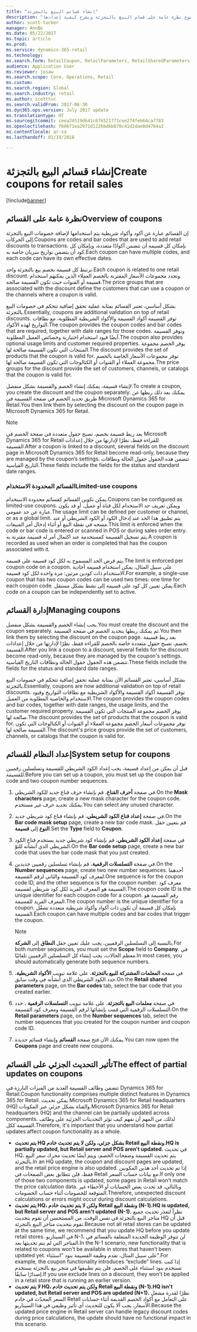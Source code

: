 ```yaml
---
title: "إنشاء قسائم البيع بالتجزئة"
description: "يوفر هذا الموضوع نظرة عامة على قسام البيع بالتجزئة ويشرح كيفية إعدادها."
author: scott-tucker
manager: AnnBe
ms.date: 05/22/2017
ms.topic: article
ms.prod: 
ms.service: dynamics-365-retail
ms.technology: 
ms.search.form: RetailCoupon, RetailParameters, RetailSharedParameters
audience: Application User
ms.reviewer: josaw
ms.search.scope: Core, Operations, Retail
ms.custom: 
ms.search.region: Global
ms.search.industry: retail
ms.author: scotttuc
ms.search.validFrom: 2017-06-30
ms.dyn365.ops.version: July 2017 update
ms.translationtype: HT
ms.sourcegitcommit: ceea24519d641c676521771cee274feb64ca7783
ms.openlocfilehash: f68671ea2971d1226bd6b878c41d2dae0d47b4a2
ms.contentlocale: ar-sa
ms.lasthandoff: 01/19/2018

---
```


# <a name="create-coupons-for-retail-sales"></a><span data-ttu-id="05b6e-103">إنشاء قسائم البيع بالتجزئة</span><span class="sxs-lookup"><span data-stu-id="05b6e-103">Create coupons for retail sales</span></span>

[!include[banner](includes/banner.md)]


## <a name="overview-of-coupons"></a><span data-ttu-id="05b6e-104">نظرة عامة على القسائم</span><span class="sxs-lookup"><span data-stu-id="05b6e-104">Overview of coupons</span></span>

<span data-ttu-id="05b6e-105">إن القسائم عبارة عن أكود وأكواد شريطية يتم استخدامها لإضافة خصومات البيع بالتجزئة إلى الحركات.</span><span class="sxs-lookup"><span data-stu-id="05b6e-105">Coupons are codes and bar codes that are used to add retail discounts to transactions.</span></span> <span data-ttu-id="05b6e-106">بإمكان كل قسيمة أن تتضمن أكوادًا متعددة، وبإمكان كل كود أن يتضمن تواريخ سريان خاصة به.</span><span class="sxs-lookup"><span data-stu-id="05b6e-106">Each coupon can have multiple codes, and each code can have its own effective dates.</span></span> 

<span data-ttu-id="05b6e-107">ترتبط كل قسيمة بخصم بيع بالتجزئة واحد.</span><span class="sxs-lookup"><span data-stu-id="05b6e-107">Each coupon is related to one retail discount.</span></span> <span data-ttu-id="05b6e-108">وتحدد مجموعات الأسعار المقترنة بالخصم العملاء الذين يمكنهم استخدام قسيمة أو القنوات حيث تكون القسيمة صالحة.</span><span class="sxs-lookup"><span data-stu-id="05b6e-108">The price groups that are associated with the discount define the customers that can use a coupon or the channels where a coupon is valid.</span></span> 

<span data-ttu-id="05b6e-109">بشكل أساسي، تعتبر القسائم بمثابة عملية تحقق إضافية تتحكم في خصومات البيع بالتجزئة.</span><span class="sxs-lookup"><span data-stu-id="05b6e-109">Essentially, coupons are additional validation on top of retail discounts.</span></span> <span data-ttu-id="05b6e-110">توفر القسيمة أكواد القسيمة والأكواد الشريطية المطلوبة، مع نطاقات التواريخ لهذه الأكواد.</span><span class="sxs-lookup"><span data-stu-id="05b6e-110">The coupon provides the coupon codes and bar codes that are required, together with date ranges for those codes.</span></span> <span data-ttu-id="05b6e-111">وتوفر القسيمة أيضًا قيود استخدام اختيارية وخصائص العميل المطلوبة.</span><span class="sxs-lookup"><span data-stu-id="05b6e-111">The coupon also provides optional usage limits and customer required properties.</span></span> <span data-ttu-id="05b6e-112">يوفر الخصم مجموعة المنتجات التي تكون القسيمة صالحة لها.</span><span class="sxs-lookup"><span data-stu-id="05b6e-112">The discount provides the set of products that the coupon is valid for.</span></span> <span data-ttu-id="05b6e-113">توفر مجموعات الأسعار الخاصة بالخصم مجموعة العملاء أو القنوات أو الكتالوجات التي تكون القسيمة صالحة لها.</span><span class="sxs-lookup"><span data-stu-id="05b6e-113">The price groups for the discount provide the set of customers, channels, or catalogs that the coupon is valid for.</span></span>

<span data-ttu-id="05b6e-114">لإنشاء قسيمة، يمكنك إنشاء الخصم والقسيمة بشكل منفصل.</span><span class="sxs-lookup"><span data-stu-id="05b6e-114">To create a coupon, you create the discount and the coupon separately.</span></span> <span data-ttu-id="05b6e-115">يمكنك بعد ذلك ربطها عن طريق تحديد الخصم في صفحة القسيمة في Microsoft Dynamics 365 for Retail.</span><span class="sxs-lookup"><span data-stu-id="05b6e-115">You then link them by selecting the discount on the coupon page in Microsoft Dynamics 365 for Retail.</span></span> 

> [!NOTE]
> <span data-ttu-id="05b6e-116">بعد ربط قسيمة بخصم، تصبح حقول متعددة في صفحة الخصم في Microsoft Dynamics 365 for Retail للقراءة فقط، نظرًا لإدارتها من خلال إعدادات القسيمة.</span><span class="sxs-lookup"><span data-stu-id="05b6e-116">After a coupon is linked to a discount, several fields on the discount page in Microsoft Dynamics 365 for Retail become read-only, because they are managed by the coupon’s settings.</span></span> <span data-ttu-id="05b6e-117">تتضمن هذه الحقول حقول الحالة ونطاقات التاريخ القياسية.</span><span class="sxs-lookup"><span data-stu-id="05b6e-117">These fields include the fields for the status and standard date ranges.</span></span>

### <a name="limited-use-coupons"></a><span data-ttu-id="05b6e-118">القسائم المحدودة الاستخدام</span><span class="sxs-lookup"><span data-stu-id="05b6e-118">Limited-use coupons</span></span>

<span data-ttu-id="05b6e-119">يمكن تكوين القسائم كقسائم محدودة الاستخدام.</span><span class="sxs-lookup"><span data-stu-id="05b6e-119">Coupons can be configured as limited-use coupons.</span></span> <span data-ttu-id="05b6e-120">ويمكن تعريف حد الاستخدام لكل قناة أو عميل، أو قد يكون عبارة عن حد عمومي.</span><span class="sxs-lookup"><span data-stu-id="05b6e-120">The usage limit can be defined per customer or channel, or as a global limit.</span></span> <span data-ttu-id="05b6e-121">يتم تطبيق هذا الحد عند إدخال الكود أو الكود الشريطي أو عند مسحه في نقطة البيع أو أثناء إدخال أمر المبيعات.</span><span class="sxs-lookup"><span data-stu-id="05b6e-121">This limit is enforced when the code or bar code is entered or scanned in POS or during sales order entry.</span></span> <span data-ttu-id="05b6e-122">يتم تسجيل القسيمة كمستخدمة عند اكتمال أمر له قسيمة مقترنة به.</span><span class="sxs-lookup"><span data-stu-id="05b6e-122">A coupon is recorded as used when an order is completed that has the coupon associated with it.</span></span>

<span data-ttu-id="05b6e-123">يتم فرض الحد المسموح به لكل كود قسيمة على قسيمة.</span><span class="sxs-lookup"><span data-stu-id="05b6e-123">The limit is enforced per coupon code on a coupon.</span></span> <span data-ttu-id="05b6e-124">على سبيل المثال، يمكن استخدام قسيمة أحادية الاستخدام ذات كودين مرتين: مرة واحدة لكل كود قسيمة.</span><span class="sxs-lookup"><span data-stu-id="05b6e-124">For example, a single-use coupon that has two coupon codes can be used two times: one time for each coupon code.</span></span> <span data-ttu-id="05b6e-125">يمكن تعيين كل كود على قسيمة إلى نشط بشكل مستقل.</span><span class="sxs-lookup"><span data-stu-id="05b6e-125">Each code on a coupon can be independently set to active.</span></span>

## <a name="managing-coupons"></a><span data-ttu-id="05b6e-126">إدارة القسائم</span><span class="sxs-lookup"><span data-stu-id="05b6e-126">Managing coupons</span></span>

<span data-ttu-id="05b6e-127">يجب إنشاء الخصم والقسيمة بشكل منفصل.</span><span class="sxs-lookup"><span data-stu-id="05b6e-127">You must create the discount and the coupon separately.</span></span> <span data-ttu-id="05b6e-128">ثم يمكنك ربطها بتحديد الخصم في صفحة القسيمة.</span><span class="sxs-lookup"><span data-stu-id="05b6e-128">You then link them by selecting the discount on the coupon page.</span></span> <span data-ttu-id="05b6e-129">بعد ربط قسيمة بخصم، تصبح حقول متعددة خاصة بالخصم للقراءة فقط، نظرًا لإدارتها من خلال إعدادات القسيمة.</span><span class="sxs-lookup"><span data-stu-id="05b6e-129">After you link a coupon to a discount, several fields for the discount become read-only, because they are managed by the coupon's settings.</span></span> <span data-ttu-id="05b6e-130">تتضمن هذه الحقول حقول الحالة ونطاقات التاريخ القياسية.</span><span class="sxs-lookup"><span data-stu-id="05b6e-130">These fields include the fields for the status and standard date ranges.</span></span>  

<span data-ttu-id="05b6e-131">بشكل أساسي، تعتبر القسائم الآن بمثابة عملية تحقق إضافية تتحكم في خصومات البيع بالتجزئة.</span><span class="sxs-lookup"><span data-stu-id="05b6e-131">Essentially, coupons are now additional validation on top of retail discounts.</span></span> <span data-ttu-id="05b6e-132">توفر القسيمة أكواد القسيمة والأكواد الشريطية مع نطاقات التواريخ وقيود الاستخدام والخاصية المطلوبة من العميل.</span><span class="sxs-lookup"><span data-stu-id="05b6e-132">The coupon provides the coupon codes and bar codes, together with date ranges, the usage limits, and the customer required property.</span></span> <span data-ttu-id="05b6e-133">يوفر الخصم مجموعة المنتجات التي تكون القسيمة صالحة لها.</span><span class="sxs-lookup"><span data-stu-id="05b6e-133">The discount provides the set of products that the coupon is valid for.</span></span> <span data-ttu-id="05b6e-134">توفر مجموعات أسعار الخصم مجموعة العملاء أو القنوات أو الكتالوجات التي تكون القسيمة صالحة لها.</span><span class="sxs-lookup"><span data-stu-id="05b6e-134">The discount's price groups provide the set of customers, channels, or catalogs that the coupon is valid for.</span></span>

## <a name="system-setup-for-coupons"></a><span data-ttu-id="05b6e-135">إعداد النظام للقسائم</span><span class="sxs-lookup"><span data-stu-id="05b6e-135">System setup for coupons</span></span> 

<span data-ttu-id="05b6e-136">قبل أن يمكن من إعداد قسيمة، يجب إعداد الكود الشريطي للقسيمة وتسلسلين رقميين للقسيمة.</span><span class="sxs-lookup"><span data-stu-id="05b6e-136">Before you can set up a coupon, you must set up the coupon bar code and two coupon number sequences.</span></span> 

1.  <span data-ttu-id="05b6e-137">في صفحة **أحرف القناع**، قم بإنشاء حرف قناع جديد للكود الشريطي.</span><span class="sxs-lookup"><span data-stu-id="05b6e-137">On the **Mask characters** page, create a new mask character for the coupon code.</span></span> <span data-ttu-id="05b6e-138">يمكنك تحديد حرف غير مستخدم.</span><span class="sxs-lookup"><span data-stu-id="05b6e-138">You can select any unused character.</span></span>
2.  <span data-ttu-id="05b6e-139">في صفحة **إعداد قناع الكود الشريطي**، قم بإنشاء قناع كود شريطي جديد.</span><span class="sxs-lookup"><span data-stu-id="05b6e-139">On the **Bar code mask setup** page, create a new bar code mask.</span></span> <span data-ttu-id="05b6e-140">قم بتعيين حقل **النوع** إلى **قسيمة**.</span><span class="sxs-lookup"><span data-stu-id="05b6e-140">Set the **Type** field to **Coupon**.</span></span>
3.  <span data-ttu-id="05b6e-141">في صفحة **إعداد الكود الشريطي**، قم بإنشاء كود شريطي جديد يستخدم قناع الكود الشريطي الذي أنشأته للتوّ.</span><span class="sxs-lookup"><span data-stu-id="05b6e-141">On the **Bar code setup** page, create a new bar code that uses the bar code mask that you just created.</span></span>
4.  <span data-ttu-id="05b6e-142">في صفحة **التسلسلات الرقمية**، قم بإنشاء تسلسلين رقميين جديدين.</span><span class="sxs-lookup"><span data-stu-id="05b6e-142">On the **Number sequences** page, create two new number sequences.</span></span> <span data-ttu-id="05b6e-143">أحدهما لمعرف كود القسيمة والثاني لرقم القسيمة.</span><span class="sxs-lookup"><span data-stu-id="05b6e-143">One sequence is for the coupon code ID, and the other sequence is for the coupon number.</span></span> <span data-ttu-id="05b6e-144">معرف كود القسيمة هو المعرف الفريد لكل كود شريطي لقسيمة.</span><span class="sxs-lookup"><span data-stu-id="05b6e-144">The coupon code ID is the unique identifier for each coupon code for a coupon.</span></span> <span data-ttu-id="05b6e-145">رقم القسيمة هو المعرف الفريد للقسيمة.</span><span class="sxs-lookup"><span data-stu-id="05b6e-145">The coupon number is the unique identifier for a coupon.</span></span> <span data-ttu-id="05b6e-146">بإمكان كل قسيمة أن تكون ذات أكواد وأكواد شريطية متعددة تشغّل القسيمة.</span><span class="sxs-lookup"><span data-stu-id="05b6e-146">Each coupon can have multiple codes and bar codes that trigger the coupon.</span></span>

    > [!NOTE]
    > <span data-ttu-id="05b6e-147">بالنسبة إلى التسلسلين الرقميين، يجب عليك تعيين حقل **النطاق** إلى **الشركة**.</span><span class="sxs-lookup"><span data-stu-id="05b6e-147">For both number sequences, you must set the **Scope** field to **Company**.</span></span> <span data-ttu-id="05b6e-148">في معظم الحالات، يجب إنشاء كل التسلسلين الرقميين تلقائيًا.</span><span class="sxs-lookup"><span data-stu-id="05b6e-148">In most cases, you should automatically generate both sequence numbers.</span></span>

5.  <span data-ttu-id="05b6e-149">في صفحة **المعلمات المشتركة للبيع بالتجزئة‬**، على علامة تبويب **الأكواد الشريطية**، حدد الكود الشريطي الذي أنشأته في وقت سابق.</span><span class="sxs-lookup"><span data-stu-id="05b6e-149">On the **Retail shared parameters** page, on the **Bar codes** tab, select the bar code that you created earlier.</span></span>
6.  <span data-ttu-id="05b6e-150">في صفحة **معلمات البيع بالتجزئة**، على علامة تبويب **التسلسلات الرقمية** ، حدد التسلسلات الرقمية التي قمت بإنشائها لرقم القسيمة ومعرف كود القسيمة.</span><span class="sxs-lookup"><span data-stu-id="05b6e-150">On the **Retail parameters** page, on the **Number sequences** tab, select the number sequences that you created for the coupon number and coupon code ID.</span></span>
7.  <span data-ttu-id="05b6e-151">يمكنك الآن فتح صفحة **القسائم** وإنشاء قسائم جديدة.</span><span class="sxs-lookup"><span data-stu-id="05b6e-151">You can now open the **Coupons** page and create new coupons.</span></span>

## <a name="the-effect-of-partial-updates-on-coupons"></a><span data-ttu-id="05b6e-152">تأثير التحديث الجزئي على القسائم</span><span class="sxs-lookup"><span data-stu-id="05b6e-152">The effect of partial updates on coupons</span></span>

<span data-ttu-id="05b6e-153">تتضمن وظائف القسيمة العديد من الميزات البارزة في Dynamics 365 for Retail.</span><span class="sxs-lookup"><span data-stu-id="05b6e-153">Coupon functionality comprises multiple distinct features in Dynamics 365 for Retail.</span></span> <span data-ttu-id="05b6e-154">يمكن تحديث Microsoft Dynamics 365 for Retail headquarters (HQ) والقناة بشكل جزئي عبر المكونات.</span><span class="sxs-lookup"><span data-stu-id="05b6e-154">Microsoft Dynamics 365 for Retail headquarters (HQ) and the channel can be partially updated across components.</span></span> <span data-ttu-id="05b6e-155">لذلك، من المهم أن تفهم كيف تؤثر التحديثات الجزئية على وظائف القسيمة ككل.</span><span class="sxs-lookup"><span data-stu-id="05b6e-155">Therefore, it's important that you understand how partial updates affect coupon functionality as a whole.</span></span>

- <span data-ttu-id="05b6e-156">**يتم تحديث HQ بشكل جزئي، ولكن لا يتم تحديث خادم Retail ونقطة البيع.**</span><span class="sxs-lookup"><span data-stu-id="05b6e-156">**HQ is partially updated, but Retail server and POS aren't updated.**</span></span> <span data-ttu-id="05b6e-157">في تحديث HQ، يتم تحديث القسيمة وصفحات الخصم، ويتم أيضًا تحديث محرك سعر البيع بالتجزئة.</span><span class="sxs-lookup"><span data-stu-id="05b6e-157">In an HQ update, the coupon and discount pages are updated, and the retail price engine is also updated.</span></span> <span data-ttu-id="05b6e-158">إذا تم تحديث أحد هذين المكونين فقط، فلن تتطابق بعض الصفحات في Retail مع بيانات حساب السعر.</span><span class="sxs-lookup"><span data-stu-id="05b6e-158">If only one of those two components is updated, some pages in Retail won’t match the price calculation data.</span></span> <span data-ttu-id="05b6e-159">وبالتالي، قد تحدث بعض الحسابات أو الأخطاء غير المتوقعة للخصومات أثناء حساب الخصومات.</span><span class="sxs-lookup"><span data-stu-id="05b6e-159">Therefore, unexpected discount calculations or errors might occur during discount calculations.</span></span>
- <span data-ttu-id="05b6e-160">**يتم تحديث HQ، ولكن لا يتم تحديث خادم Retail ونقطة البيع (N-1).**</span><span class="sxs-lookup"><span data-stu-id="05b6e-160">**HQ is updated, but Retail server and POS aren't updated (N-1).**</span></span> <span data-ttu-id="05b6e-161">نظراً لتعذر تحديث جميع متاجر البيع بالتجزئة في نفس الوقت، من المستحسن أن تقوم بتحديث HQ قبل أن تقوم بتحديث متاجر البيع بالتجزئة.</span><span class="sxs-lookup"><span data-stu-id="05b6e-161">Because not all retail stores can be updated at the same time, we recommend that you update HQ before you update retail stores.</span></span> <span data-ttu-id="05b6e-162">في السيناريو N-1، لن تتوفر الوظيفة الجديدة المتعلقة بالقسائم في المتاجر التي لم يتم تحديثها بعد.</span><span class="sxs-lookup"><span data-stu-id="05b6e-162">In the N-1 scenario, new functionality that is related to coupons won't be available in stores that haven’t been updated yet.</span></span> <span data-ttu-id="05b6e-163">على سبيل المثال، تقدم وظيفة القسيمة بنود "استثناء".</span><span class="sxs-lookup"><span data-stu-id="05b6e-163">For example, the coupon functionality introduces “exclude” lines.</span></span> <span data-ttu-id="05b6e-164">إذا كنت تستخدم بنود استثناء على الخصم، فلن يتم تطبيقها في متجر بيع بالتجزئة يستخدم إصدارًا سابقًا.</span><span class="sxs-lookup"><span data-stu-id="05b6e-164">If you use exclude lines on a discount, they won't be applied in a retail store that is running an earlier version.</span></span>
- <span data-ttu-id="05b6e-165">**لا يتم تحديث HQ، ولكن يتم تحديث خادم Retail ونقطة البيع (N-1).**</span><span class="sxs-lookup"><span data-stu-id="05b6e-165">**HQ isn't updated, but Retail server and POS are updated (N+1).**</span></span> <span data-ttu-id="05b6e-166">نظرًا لقدرة مشغل السعر المحدّث في خادم Retail على التعامل مع أكواد الخصم القديمة أثناء حسابات الأسعار، يجب ألا يكون للتحديث أي تأثير وظيفي في هذا السيناريو.</span><span class="sxs-lookup"><span data-stu-id="05b6e-166">Because the updated price engine in Retail server can handle legacy discount codes during price calculations, the update should have no functional impact in this scenario.</span></span>

